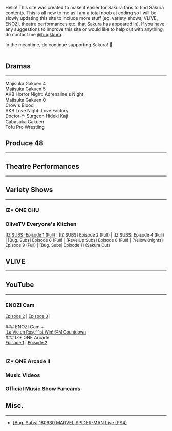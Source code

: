 Hello! This site was created to make it easier for Sakura fans to find Sakura contents. This is all new to me as I am a total noob at coding so  I will be slowly updating this site to include more stuff (eg. variety shows, VLIVE, ENOZI, theatre performances etc. that Sakura has appeared in). If you have any suggestions to improve this site or would like to help out with anything, do contact me <a href="https://twitter.com/bugkkura"> @bugkkura</a>.

In the meantime, do continue supporting Sakura! 🥰
<br>
<br>
## Dramas
* * *

Majisuka Gakuen 4<br>
Majisuka Gakuen 5<br>
AKB Horror Night: Adrenaline's Night<br>
Majisuka Gakuen 0<br>
Crow's Blood<br>
AKB Love Night: Love Factory<br>
Doctor-Y: Surgeon Hideki Kaji<br>
Cabasuka Gakuen<br>
Tofu Pro Wrestling<br>

## Produce 48
* * *

## Theatre Performances
* * *

## Variety Shows
* * *

### IZ* ONE CHU

### OliveTV Everyone's Kitchen
<div style="font-size:13px"><a href="./md/everyone's kitchen/181229EKEpisode1.html">[IZ SUBS] Episode 1 (Full)</a> | [IZ SUBS] Episode 2 (Full) | [IZ SUBS] Episode 4 (Full) | [Bug. Subs] Episode 6 (Full) | [ReVelUp Subs] Episode 8 (Full) | [YellowKnights] Episode 9 (Full) | [Bug. Subs] Episode 11 (Sakura Cut)</div>

## VLIVE
* * *

## YouTube
* * *

### ENOZI Cam

<div style="font-size:13px">
  <a href="https://www.youtube.com/watch?v=mEboyuYa5-s">Episode 2</a> | <a href="https://www.youtube.com/watch?v=LBljUqTzboo">Episode 3</a> | 
</div>
<br>
### ENOZI Cam +
<div style="font-size:13px">
  <a href="https://www.youtube.com/watch?v=J326RzASXEQ">'La Vie en Rose' 1st Win! @M Countdown</a> | 
</div>
### IZ* ONE Arcade

<div style="font-size:13px">
<a href="https://www.youtube.com/watch?v=sEFiHs7mLjM">Episode 1</a> | <a href="https://www.youtube.com/watch?v=7JH2KFJKGjA">Episode 2</a> 
</div>
<br>

### IZ* ONE Arcade II

### Music Videos

### Official Music Show Fancams


## Misc.
* * *

* <a href="./md/misc/180930SakuraSpiderman.html">[Bug. Subs] 180930 MARVEL SPIDER-MAN Live (PS4)</a>
